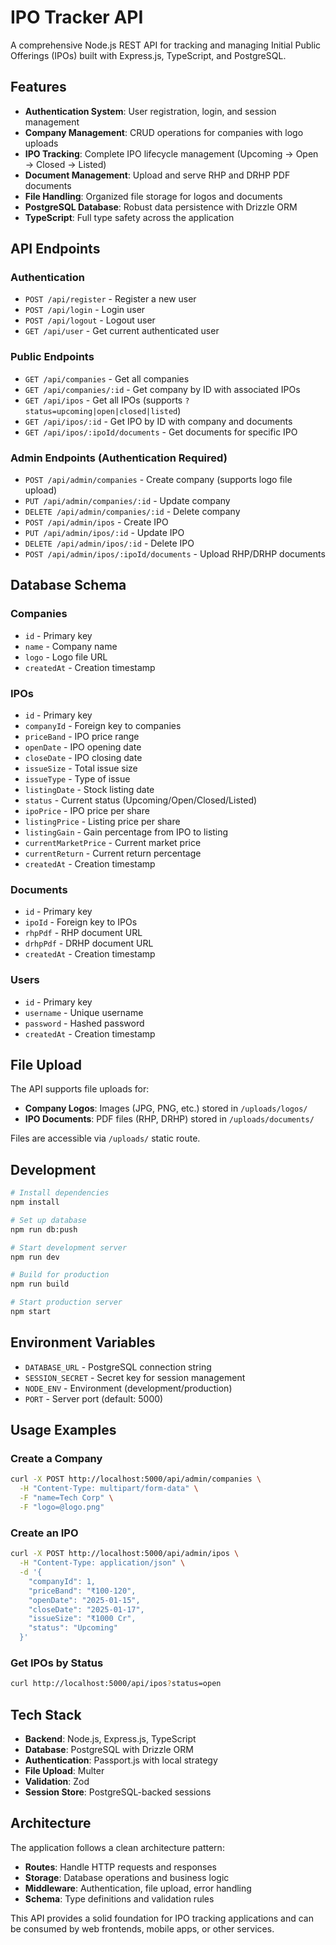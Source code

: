 # IPO Tracker API

A comprehensive Node.js REST API for tracking and managing Initial Public Offerings (IPOs) built with Express.js, TypeScript, and PostgreSQL.

## Features

- **Authentication System**: User registration, login, and session management
- **Company Management**: CRUD operations for companies with logo uploads
- **IPO Tracking**: Complete IPO lifecycle management (Upcoming → Open → Closed → Listed)
- **Document Management**: Upload and serve RHP and DRHP PDF documents
- **File Handling**: Organized file storage for logos and documents
- **PostgreSQL Database**: Robust data persistence with Drizzle ORM
- **TypeScript**: Full type safety across the application

## API Endpoints

### Authentication
- `POST /api/register` - Register a new user
- `POST /api/login` - Login user
- `POST /api/logout` - Logout user
- `GET /api/user` - Get current authenticated user

### Public Endpoints
- `GET /api/companies` - Get all companies
- `GET /api/companies/:id` - Get company by ID with associated IPOs
- `GET /api/ipos` - Get all IPOs (supports `?status=upcoming|open|closed|listed`)
- `GET /api/ipos/:id` - Get IPO by ID with company and documents
- `GET /api/ipos/:ipoId/documents` - Get documents for specific IPO

### Admin Endpoints (Authentication Required)
- `POST /api/admin/companies` - Create company (supports logo file upload)
- `PUT /api/admin/companies/:id` - Update company
- `DELETE /api/admin/companies/:id` - Delete company
- `POST /api/admin/ipos` - Create IPO
- `PUT /api/admin/ipos/:id` - Update IPO
- `DELETE /api/admin/ipos/:id` - Delete IPO
- `POST /api/admin/ipos/:ipoId/documents` - Upload RHP/DRHP documents

## Database Schema

### Companies
- `id` - Primary key
- `name` - Company name
- `logo` - Logo file URL
- `createdAt` - Creation timestamp

### IPOs
- `id` - Primary key
- `companyId` - Foreign key to companies
- `priceBand` - IPO price range
- `openDate` - IPO opening date
- `closeDate` - IPO closing date
- `issueSize` - Total issue size
- `issueType` - Type of issue
- `listingDate` - Stock listing date
- `status` - Current status (Upcoming/Open/Closed/Listed)
- `ipoPrice` - IPO price per share
- `listingPrice` - Listing price per share
- `listingGain` - Gain percentage from IPO to listing
- `currentMarketPrice` - Current market price
- `currentReturn` - Current return percentage
- `createdAt` - Creation timestamp

### Documents
- `id` - Primary key
- `ipoId` - Foreign key to IPOs
- `rhpPdf` - RHP document URL
- `drhpPdf` - DRHP document URL
- `createdAt` - Creation timestamp

### Users
- `id` - Primary key
- `username` - Unique username
- `password` - Hashed password
- `createdAt` - Creation timestamp

## File Upload

The API supports file uploads for:
- **Company Logos**: Images (JPG, PNG, etc.) stored in `/uploads/logos/`
- **IPO Documents**: PDF files (RHP, DRHP) stored in `/uploads/documents/`

Files are accessible via `/uploads/` static route.

## Development

```bash
# Install dependencies
npm install

# Set up database
npm run db:push

# Start development server
npm run dev

# Build for production
npm run build

# Start production server
npm start
```

## Environment Variables

- `DATABASE_URL` - PostgreSQL connection string
- `SESSION_SECRET` - Secret key for session management
- `NODE_ENV` - Environment (development/production)
- `PORT` - Server port (default: 5000)

## Usage Examples

### Create a Company
```bash
curl -X POST http://localhost:5000/api/admin/companies \
  -H "Content-Type: multipart/form-data" \
  -F "name=Tech Corp" \
  -F "logo=@logo.png"
```

### Create an IPO
```bash
curl -X POST http://localhost:5000/api/admin/ipos \
  -H "Content-Type: application/json" \
  -d '{
    "companyId": 1,
    "priceBand": "₹100-120",
    "openDate": "2025-01-15",
    "closeDate": "2025-01-17",
    "issueSize": "₹1000 Cr",
    "status": "Upcoming"
  }'
```

### Get IPOs by Status
```bash
curl http://localhost:5000/api/ipos?status=open
```

## Tech Stack

- **Backend**: Node.js, Express.js, TypeScript
- **Database**: PostgreSQL with Drizzle ORM
- **Authentication**: Passport.js with local strategy
- **File Upload**: Multer
- **Validation**: Zod
- **Session Store**: PostgreSQL-backed sessions

## Architecture

The application follows a clean architecture pattern:
- **Routes**: Handle HTTP requests and responses
- **Storage**: Database operations and business logic
- **Middleware**: Authentication, file upload, error handling
- **Schema**: Type definitions and validation rules

This API provides a solid foundation for IPO tracking applications and can be consumed by web frontends, mobile apps, or other services.